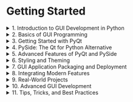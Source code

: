 # Getting Started

<details>
<summary>1. Introduction to GUI Development in Python</summary>

- [ ] What is GUI Development? 🖥️
- [ ] Overview of Popular Python GUI Frameworks 📚
  - PyQt 🛠️
  - PySide 🛠️
- [ ] Choosing the Right Framework for Your Project ✅
- [ ] Setting Up Your Development Environment ⚙️
  - Python Installation 🐍
  - Installing GUI Frameworks 📥
  - IDE Recommendations (PyCharm, VSCode, etc.) 🛠️

</details>

<details>
<summary>2. Basics of GUI Programming</summary>

- [ ] Event-Driven Programming Explained 🔄
- [ ] Introduction to Widgets and Windows 🪟
- [ ] Understanding Layouts and Geometry Management 📏
- [ ] First "Hello, World!" GUI Program 🌟

</details>

<details>
<summary>3. Getting Started with PyQt</summary>

- [ ] Installing PyQt 📥
- [ ] PyQt Designer: Building GUIs with Drag-and-Drop 🖌️
- [ ] Signals and Slots: Event Handling in PyQt 📡
- [ ] Exploring Core PyQt Widgets 🧩
  - QPushButton, QLabel, QLineEdit, etc.
- [ ] Understanding the MainWindow and Application Lifecycle 🕒

</details>

<details>
<summary>4. PySide: The Qt for Python Alternative</summary>

- [ ] Installing PySide 📥
- [ ] Differences Between PySide and PyQt 🔄
- [ ] Creating Your First PySide Application 🌟
- [ ] Exploring PySide Widgets and Layouts 🧩

</details>


<details>
<summary>5. Advanced Features of PyQt and PySide</summary>

- [ ] Creating Custom Widgets 🧩
- [ ] Working with Graphics and Animations 🎥
- [ ] Using QThread for Multithreading in GUI Applications 🧵
- [ ] Integrating Databases with PyQt (QSql) 🗄️
- [ ] File Dialogs and File Handling in PyQt 📁
- [ ] Deploying PyQt Applications as Executables 📦

</details>


<details>
<summary>6. Styling and Theming</summary>

- [ ] Customizing GUI Appearance 🎨
- [ ] Introduction to QSS (Qt Style Sheets) 🖌️
- [ ] Using Themes in PyQt Applications 🎭
- [ ] Styling Tkinter Applications with `ttk` 🎨

</details>


<details>
<summary>7. GUI Application Packaging and Deployment</summary>

- [ ] Packaging Applications with PyInstaller 📦
- [ ] Creating Cross-Platform Executables 🌍
- [ ] Distributing Your GUI Application 📤
- [ ] Adding Update Mechanisms to Your App 🔄

</details>

<details>
<summary>8. Integrating Modern Features</summary>

- [ ] Using REST APIs in Your GUI Applications 🌐
- [ ] Real-Time Data Visualization with PyQtGraph 📊
- [ ] Adding Speech Recognition to Your App 🎤
- [ ] Integrating Machine Learning Models into GUI Apps 🤖

</details>

<details>
<summary>9. Real-World Projects</summary>

- [ ] Building a Simple To-Do List Application 📝
- [ ] Creating a File Explorer 📂
- [ ] Developing a Chat Application 💬
- [ ] Designing a Real-Time Data Dashboard 📊
- [ ] Building a Weather App with API Integration 🌦️

</details>

<details>
<summary>10. Advanced GUI Development</summary>

- [ ] Using MVC (Model-View-Controller) Design in GUI 🗂️
- [ ] Creating Plugins for Your Application 🛠️
- [ ] Asynchronous Programming in GUI Apps 🧵
- [ ] Performance Optimization in GUI Applications ⚡

</details>

<details>
<summary>11. Tips, Tricks, and Best Practices</summary>

- [ ] Avoiding Common Pitfalls in GUI Development 🚩
- [ ] Writing Maintainable GUI Code ✍️
- [ ] Designing User-Friendly Interfaces 🎨
- [ ] Enhancing Accessibility in GUI Applications ♿

</details>
